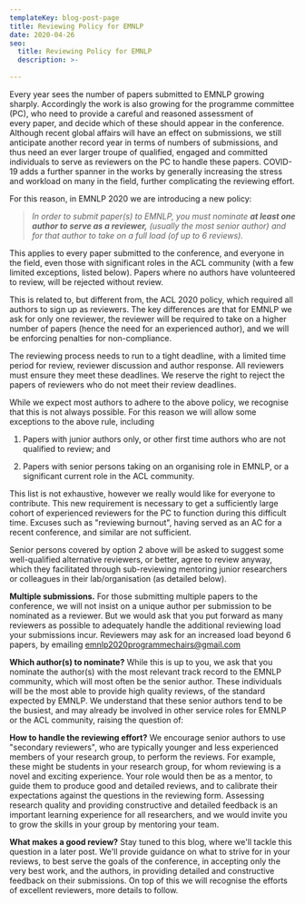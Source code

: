 ```yaml
---
templateKey: blog-post-page
title: Reviewing Policy for EMNLP
date: 2020-04-26
seo:
  title: Reviewing Policy for EMNLP
  description: >- 
    
---
```


Every year sees the number of papers submitted to EMNLP growing sharply.
Accordingly the work is also growing for the programme committee (PC),
who need to provide a careful and reasoned assessment of every paper,
and decide which of these should appear in the conference. Although
recent global affairs will have an effect on submissions, we still
anticipate another record year in terms of numbers of submissions, and
thus need an ever larger troupe of qualified, engaged and committed
individuals to serve as reviewers on the PC to handle these papers.
COVID-19 adds a further spanner in the works by generally increasing the
stress and workload on many in the field, further complicating the
reviewing effort.

For this reason, in EMNLP 2020 we are introducing a new policy:

> _In order to submit paper(s) to EMNLP, you must nominate **at least
> one author to serve as a reviewer,** (usually the most senior author)
> and for that author to take on a full load (of up to 6 reviews)._

This applies to every paper submitted to the conference, and everyone in
the field, even those with significant roles in the ACL community (with
a few limited exceptions, listed below). Papers where no authors have
volunteered to review, will be rejected without review.

This is related to, but different from, the ACL 2020 policy, which
required all authors to sign up as reviewers. The key differences are
that for EMNLP we ask for only one reviewer, the reviewer will be
required to take on a higher number of papers (hence the need for an
experienced author), and we will be enforcing penalties for
non-compliance.

The reviewing process needs to run to a tight deadline, with a limited
time period for review, reviewer discussion and author response. All
reviewers must ensure they meet these deadlines. We reserve the right to
reject the papers of reviewers who do not meet their review deadlines.

While we expect most authors to adhere to the above policy, we recognise
that this is not always possible. For this reason we will allow some
exceptions to the above rule, including

1.  Papers with junior authors only, or other first time authors who are
    not qualified to review; and

2.  Papers with senior persons taking on an organising role in EMNLP, or
    a significant current role in the ACL community.

This list is not exhaustive, however we really would like for everyone
to contribute. This new requirement is necessary to get a sufficiently
large cohort of experienced reviewers for the PC to function during this
difficult time. Excuses such as "reviewing burnout", having served as an
AC for a recent conference, and similar are not sufficient.

Senior persons covered by option 2 above will be asked to suggest some
well-qualified alternative reviewers, or better, agree to review anyway,
which they facilitated through sub-reviewing mentoring junior
researchers or colleagues in their lab/organisation (as detailed below).

**Multiple submissions.** For those submitting multiple papers to the
conference, we will not insist on a unique author per submission to be
nominated as a reviewer. But we would ask that you put forward as many
reviewers as possible to adequately handle the additional reviewing load
your submissions incur. Reviewers may ask for an increased load beyond 6
papers, by emailing
[emnlp2020programmechairs@gmail.com](mailto:emnlp2020programmechairs@gmail.com)

**Which author(s) to nominate?** While this is up to you, we ask that
you nominate the author(s) with the most relevant track record to the
EMNLP community, which will most often be the senior author. These
individuals will be the most able to provide high quality reviews, of
the standard expected by EMNLP. We understand that these senior authors
tend to be the busiest, and may already be involved in other service
roles for EMNLP or the ACL community, raising the question of:

**How to handle the reviewing effort?** We encourage senior authors to
use "secondary reviewers", who are typically younger and less
experienced members of your research group, to perform the reviews. For
example, these might be students in your research group, for whom
reviewing is a novel and exciting experience. Your role would then be as
a mentor, to guide them to produce good and detailed reviews, and to
calibrate their expectations against the questions in the reviewing
form. Assessing research quality and providing constructive and detailed
feedback is an important learning experience for all researchers, and we
would invite you to grow the skills in your group by mentoring your
team.

**What makes a good review?** Stay tuned to this blog, where we'll
tackle this question in a later post. We'll provide guidance on what to
strive for in your reviews, to best serve the goals of the conference,
in accepting only the very best work, and the authors, in providing
detailed and constructive feedback on their submissions. On top of this
we will recognise the efforts of excellent reviewers, more details to
follow.

